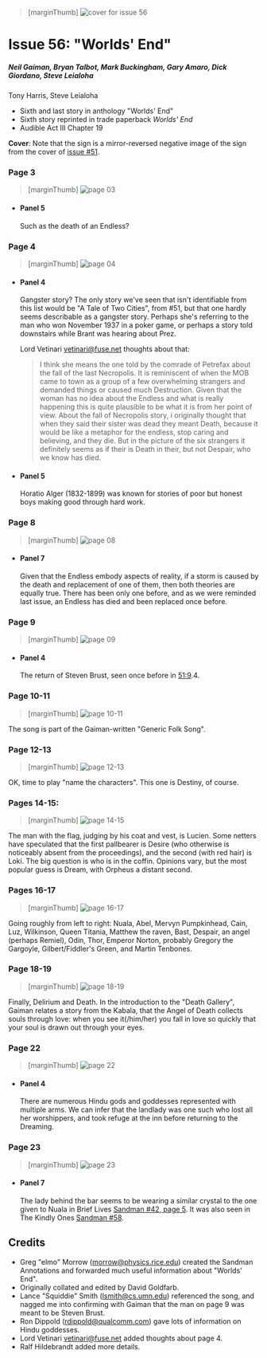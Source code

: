 > [marginThumb] ![cover for issue 56](thumbnails/sandman.56/page00.jpg)

# Issue 56: "Worlds' End"

##### Neil Gaiman, Bryan Talbot, Mark Buckingham, Gary Amaro, Dick Giordano, Steve Leialoha

Tony Harris, Steve Leialoha

- Sixth and last story in anthology "Worlds' End"
- Sixth story reprinted in trade paperback _Worlds' End_
- Audible Act III Chapter 19

**Cover**: Note that the sign is a mirror-reversed negative image of the sign from the cover of [issue #51](sandman.51.md).

### Page 3

> [marginThumb] ![page 03](thumbnails/sandman.56/page03.jpg)

- #### Panel 5

  Such as the death of an Endless?

### Page 4

> [marginThumb] ![page 04](thumbnails/sandman.56/page04.jpg)

- #### Panel 4

  Gangster story? The only story we've seen that isn't identifiable from this list would be "A Tale of Two Cities", from #51, but that one hardly seems describable as a gangster story. Perhaps she's referring to the man who won November 1937 in a poker game, or perhaps a story told downstairs while Brant was hearing about Prez.

  Lord Vetinari <vetinari@fuse.net> thoughts about that:

  > I think she means the one told by the comrade of Petrefax about the fall of the last Necropolis. It is reminiscent of when the MOB came to town as a group of a few overwhelming strangers and demanded things or caused much Destruction. Given that the woman has no idea about the Endless and what is really happening this is quite plausible to be what it is from her point of view.
  > About the fall of Necropolis story, i originally thought that when they said their sister was dead they meant Death, because it would be like a metaphor for the endless, stop caring and believing, and they die. But in the picture of the six strangers it definitely seems as if their is Death in their, but not Despair, who we know has died.

- #### Panel 5

  Horatio Alger (1832-1899) was known for stories of poor but honest boys making good through hard work.

### Page 8

> [marginThumb] ![page 08](thumbnails/sandman.56/page08.jpg)

- #### Panel 7

  Given that the Endless embody aspects of reality, if a storm is caused by the death and replacement of one of them, then both theories are equally true. There has been only one before, and as we were reminded last issue, an Endless has died and been replaced once before.

### Page 9

> [marginThumb] ![page 09](thumbnails/sandman.56/page09.jpg)

- #### Panel 4

  The return of Steven Brust, seen once before in [51:9](sandman.51.md#page-9).4.

### Page 10-11

> [marginThumb] ![page 10-11](thumbnails/sandman.56/page10-11.jpg)

The song is part of the Gaiman-written "Generic Folk Song".

### Page 12-13

> [marginThumb] ![page 12-13](thumbnails/sandman.56/page12-13.jpg)

OK, time to play "name the characters". This one is Destiny, of course.

### Pages 14-15:

> [marginThumb] ![page 14-15](thumbnails/sandman.56/page14-15.jpg)

The man with the flag, judging by his coat and vest, is Lucien. Some netters have speculated that the first pallbearer is Desire (who otherwise is noticeably absent from the proceedings), and the second (with red hair) is Loki. The big question is who is in the coffin. Opinions vary, but the most popular guess is Dream, with Orpheus a distant second.

### Pages 16-17

> [marginThumb] ![page 16-17](thumbnails/sandman.56/page16-17.jpg)

Going roughly from left to right: Nuala, Abel, Mervyn Pumpkinhead, Cain, Luz, Wilkinson, Queen Titania, Matthew the raven, Bast, Despair, an angel (perhaps Remiel), Odin, Thor, Emperor Norton, probably Gregory the Gargoyle, Gilbert/Fiddler's Green, and Martin Tenbones.

### Page 18-19

> [marginThumb] ![page 18-19](thumbnails/sandman.56/page18-19.jpg)

Finally, Delirium and Death. In the introduction to the "Death Gallery", Gaiman relates a story from the Kabala, that the Angel of Death collects souls through love: when you see it(/him/her) you fall in love so quickly that your soul is drawn out through your eyes.

### Page 22

> [marginThumb] ![page 22](thumbnails/sandman.56/page22.jpg)

- #### Panel 4

  There are numerous Hindu gods and goddesses represented with multiple arms. We can infer that the landlady was one such who lost all her worshippers, and took refuge at the inn before returning to the Dreaming.

### Page 23

> [marginThumb] ![page 23](thumbnails/sandman.56/page23.jpg)

- #### Panel 7

  The lady behind the bar seems to be wearing a similar crystal to the one given to Nuala in Brief Lives [Sandman #42, page 5](sandman.42.md#page-5). It was also seen in The Kindly Ones [Sandman #58](sandman.58.md).

## Credits

- Greg "elmo" Morrow (morrow@physics.rice.edu) created the Sandman Annotations and forwarded much useful information about "Worlds' End".
- Originally collated and edited by David Goldfarb.
- Lance "Squiddie" Smith (lsmith@cs.umn.edu) referenced the song, and nagged me into confirming with Gaiman that the man on page 9 was meant to be Steven Brust.
- Ron Dippold (rdippold@qualcomm.com) gave lots of information on Hindu goddesses.
- Lord Vetinari <vetinari@fuse.net> added thoughts about page 4.
- Ralf Hildebrandt added more details.

